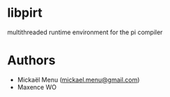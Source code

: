 libpirt
=======

multithreaded runtime environment for the pi compiler

Authors
=======
- Mickaël Menu (mickael.menu@gmail.com)
- Maxence WO
